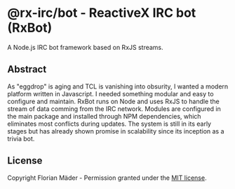# @rx-irc/bot - ReactiveX IRC bot (RxBot)
A Node.js IRC bot framework based on RxJS streams.

## Abstract
As "eggdrop" is aging and TCL is vanishing into obsurity, I wanted a modern platform written in Javascript. I needed something modular and easy to configure and maintain. RxBot runs on Node and uses RxJS to handle the stream of data comming from the IRC network. Modules are configured in the main package and installed through NPM dependencies, which eliminates most conflicts during updates. The system is still in its early stages but has already shown promise in scalability since its inception as a trivia bot.

## License
Copyright Florian Mäder - Permission granted under the [MIT license](LICENSE).
